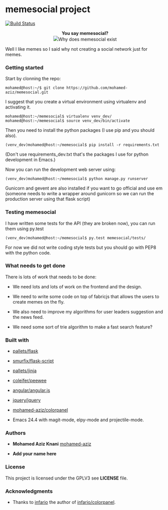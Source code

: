 
# memesocial project

[![Build Status](https://travis-ci.org/mohamed-aziz/memesocial.svg?branch=master)](https://travis-ci.org/mohamed-aziz/memesocial)


<p align="center">
	<b>You say memesocial?</b><br/>
	<img src="thememe.jpg/>
	<br/>
	memesocial.com is a web platform for sharing memes (this is a fancy way of saying a social network).
</p>


### Why does memesocial exist

Well I like memes so I said why not creating a social network just for memes.

### Getting started

Start by clonning the repo:

	mohamed@host:~/$ git clone https://github.com/mohamed-aziz/memesocial.git
	
I suggest that you create a virtual environment using virtualenv and activating it.

	mohamed@host:~/memesocial$ virtualenv venv_dev/
	mohamed@host:~/memesocial$ source venv_dev/bin/activate

Then you need to install the python packages (I use pip and you should also).

	(venv_dev)mohamed@host:~/memesocial$ pip install -r requirements.txt
	
(Don't use requirements_dev.txt that's the packages I use for python development in Emacs.)

Now you can run the development web server using:

	(venv_dev)mohamed@host:~/memesocial$ python manage.py runserver
	
Gunicorn and gevent are also installed if you want to go official and use em (someone needs to write a wrapper around gunicorn so we can run the production server using that flask script)


### Testing memesocial

I have written some tests for the API (they are broken now), you can run them using py.test

	(venv_dev)mohamed@host:~/memesocial$ py.test memesocial/tests/
	
For now we did not write coding style tests but you should go with PEP8 with the python code.

### What needs to get done

There is lots of work that needs to be done:

* We need lots and lots of work on the frontend and the design.

* We need to write some code on top of fabricjs that allows the users to create memes on the fly.


* We also need to improve my algorithms for user leaders suggestion and the news feed.

* We need some sort of trie algorithm to make a fast search feature?


### Built with

* [pallets/flask](https://github.com/pallets/flask)

* [smurfix/flask-script](https://github.com/smurfix/flask-script)

* [pallets/jinja](https://github.com/pallets/jinja)

* [coleifer/peewee](https://github.com/coleifer/peewee)

* [angular/angular.js](https://github.com/angular/angular.js)

* [jquery/jquery](https://github.com/jquery/jquery)

* [mohamed-aziz/colorpanel](https://github.com/mohamed-aziz/colorpanel)

* Emacs 24.4 with magit-mode, elpy-mode and projectile-mode.


### Authors

* **Mohamed Aziz Knani** [mohamed-aziz](https://github.com/mohamed-aziz)

* **Add your name here**

### License

This project is licensed under the GPLV3 see **LICENSE** file.

### Acknowledgments

* Thanks to [infario](https://github.com/infario) the author of [infario/colorpanel](https://github.com/infario/colorpanel).

